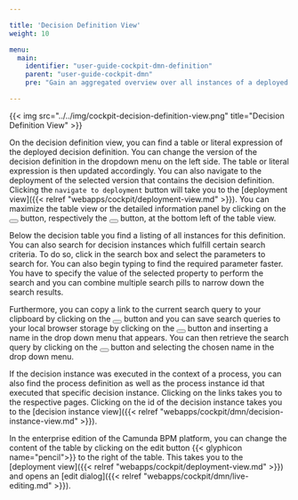 ```yaml
---

title: 'Decision Definition View'
weight: 10

menu:
  main:
    identifier: "user-guide-cockpit-dmn-definition"
    parent: "user-guide-cockpit-dmn"
    pre: "Gain an aggregated overview over all instances of a deployed decision definition"

---
```


{{< img src="../../img/cockpit-decision-definition-view.png" title="Decision Definition View" >}}

On the decision definition view, you can find a table or literal expression of the deployed decision definition. You can change the version of the decision definition in the dropdown menu on the left side. The table or literal expression is then updated accordingly. You can also navigate to the deployment of the selected version that contains the decision definition. Clicking the `navigate to deployment` button will take you to the [deployment view]({{< relref "webapps/cockpit/deployment-view.md" >}}). You can maximize the table view or the detailed information panel by clicking on the <button class="btn btn-xs"><i class="glyphicon glyphicon-resize-full"></i></button> button, respectively the <button class="btn btn-xs"><i class="glyphicon glyphicon-menu-up"></i></button> button, at the bottom left of the table view.

Below the decision table you find a listing of all instances for this definition. You can also search for decision instances which fulfill certain search criteria. To do so, click in the search box and select the parameters to search for. You can also begin typing to find the required parameter faster. You have to specify the value of the selected property to perform the search and you can combine multiple search pills to narrow down the search results.

Furthermore, you can copy a link to the current search query to your clipboard by clicking on the <button class="btn btn-xs"><i class="glyphicon glyphicon-link"></i></button> button and you can save search queries to your local browser storage by clicking on the <button class="btn btn-xs"><i class="glyphicon glyphicon-floppy-disk"></i></button> button and inserting a name in the drop down menu that appears. You can then retrieve the search query by clicking on the <button class="btn btn-xs"><i class="glyphicon glyphicon-floppy-disk"></i></button> button and selecting the chosen name in the drop down menu.

If the decision instance was executed in the context of a process, you can also find the process definition as well as the process instance id that executed that specific decision instance. Clicking on the links takes you to the respective pages. Clicking on the id of the decision instance takes you to the [decision instance view]({{< relref "webapps/cockpit/dmn/decision-instance-view.md" >}}).

In the enterprise edition of the Camunda BPM platform, you can change the content of the table by clicking on the edit button {{< glyphicon name="pencil">}} to the right of the table. This takes you to the [deployment view]({{< relref "webapps/cockpit/deployment-view.md" >}}) and opens an [edit dialog]({{< relref "webapps/cockpit/dmn/live-editing.md" >}}).
